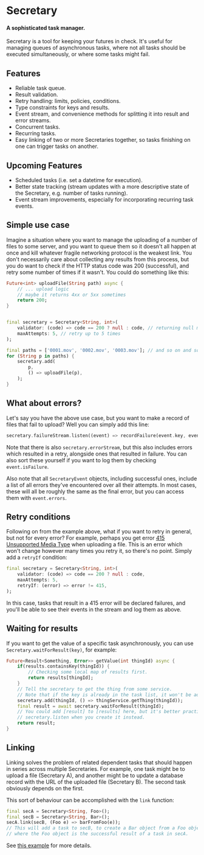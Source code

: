 # Secretary
#### A sophisticated task manager.

Secretary is a tool for keeping your futures in check. It's useful for managing queues of asynchronous tasks, where not all tasks should be executed simultaneously, or where some tasks might fail. 

## Features
- Reliable task queue.
- Result validation.
- Retry handling: limits, policies, conditions.
- Type constraints for keys and results.
- Event stream, and convenience methods for splitting it into result and error streams.
- Concurrent tasks.
- Recurring tasks.
- Easy linking of two or more Secretaries together, so tasks finishing on one can trigger tasks on another.

## Upcoming Features
- Scheduled tasks (i.e. set a datetime for execution).
- Better state tracking (stream updates with a more descriptive state of the Secretary, e.g. number of tasks running).
- Event stream improvements, especially for incorporating recurring task events.

## Simple use case
Imagine a situation where you want to manage the uploading of a number of files to some server, and you want to queue them so it doesn't all happen at once and kill whatever fragile networking protocol is the weakest link. You don't necessarily care about collecting any results from this process, but you do want to check if the HTTP status code was 200 (successful), and retry some number of times if it wasn't.
You could do something like this:

```dart
Future<int> uploadFile(String path) async {
    // ... upload logic
    // maybe it returns 4xx or 5xx sometimes
    return 200;
}


final secretary = Secretary<String, int>(
    validator: (code) => code == 200 ? null : code, // returning null means no error, otherwise pass the code
    maxAttempts: 5, // retry up to 5 times
);

final paths = ['0001.mov', '0002.mov', '0003.mov']; // and so on and so on
for (String p in paths) {
    secretary.add(
        p,
        () => uploadFile(p),
    );
}
```

## What about errors?
Let's say you have the above use case, but you want to make a record of files that fail to upload?
Well you can simply add this line:

```dart
secretary.failureStream.listen((event) => recordFailure(event.key, event.error));
```

Note that there is also `secretary.errorStream`, but this also includes errors which resulted in a retry, alongside ones that resulted in failure. You can also sort these yourself if you want to log them by checking `event.isFailure`.

Also note that all `SecretaryEvent` objects, including successful ones, include a list of all errors they've encountered over all their attempts. In most cases, these will all be roughly the same as the final error, but you can access them with `event.errors`.

## Retry conditions
Following on from the example above, what if you want to retry in general, but not for every error? For example, perhaps you get error [415 Unsupported Media Type](https://developer.mozilla.org/en-US/docs/Web/HTTP/Status/415) when uploading a file. This is an error which won't change however many times you retry it, so there's no point.
Simply add a `retryIf` condition:

```dart
final secretary = Secretary<String, int>(
    validator: (code) => code == 200 ? null : code,
    maxAttempts: 5,
    retryIf: (error) => error != 415,
);
```

In this case, tasks that result in a 415 error will be declared failures, and you'll be able to see their events in the stream and log them as above.

## Waiting for results
If you want to get the value of a specific task asynchronously, you can use `Secretary.waitForResult(key)`, for example:

```dart
Future<Result<Something, Error>> getValue(int thingId) async {
    if(results.containsKey(thingId)) {
        // Checking some local map of results first.
        return results[thingId];
    }
    // Tell the secretary to get the thing from some service.
    // Note that if the key is already in the task list, it won't be added again.
    secretary.add(thingId, () => thingService.getThing(thingId));
    final result = await secretary.waitForResult(thingId);
    // You could add [result] to [results] here, but it's better practice to use
    // secretary.listen when you create it instead.
    return result;
}
```

## Linking
Linking solves the problem of related dependent tasks that should happen in series across multiple Secretaries. For example, one task might be to upload a file (Secretary A), and another might be to update a database record with the URL of the uploaded file (Secretary B). The second task obviously depends on the first.

This sort of behaviour can be accomplished with the `link` function:
```dart
final secA = Secretary<String, Foo>();
final secB = Secretary<String, Bar>();
secA.link(secB, (Foo e) => barFromFoo(e));
// This will add a task to secB, to create a Bar object from a Foo object,
// where the Foo object is the successful result of a task in secA.
```

See [this example](https://github.com/alexobviously/secretary/blob/main/example/links.dart) for more details.